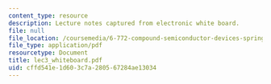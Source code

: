 ```yaml
---
content_type: resource
description: Lecture notes captured from electronic white board.
file: null
file_location: /coursemedia/6-772-compound-semiconductor-devices-spring-2003/cffd541e1d603c7a280567284ae13034_lec3_whiteboard.pdf
file_type: application/pdf
resourcetype: Document
title: lec3_whiteboard.pdf
uid: cffd541e-1d60-3c7a-2805-67284ae13034
---
```

